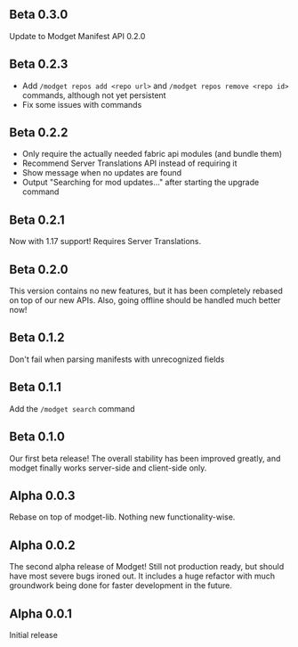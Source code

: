 ## Beta 0.3.0
Update to Modget Manifest API 0.2.0

## Beta 0.2.3
- Add `/modget repos add <repo url>` and `/modget repos remove <repo id>` commands, although not yet persistent
- Fix some issues with commands

## Beta 0.2.2
- Only require the actually needed fabric api modules (and bundle them)
- Recommend Server Translations API instead of requiring it
- Show message when no updates are found
- Output "Searching for mod updates..." after starting the upgrade command

## Beta 0.2.1
Now with 1.17 support! Requires Server Translations.

## Beta 0.2.0
This version contains no new features, but it has been completely rebased on top of our new APIs. Also, going offline should be handled much better now!

## Beta 0.1.2
Don't fail when parsing manifests with unrecognized fields

## Beta 0.1.1
Add the `/modget search` command

## Beta 0.1.0
Our first beta release! The overall stability has been improved greatly, and modget finally works server-side and client-side only.

## Alpha 0.0.3
Rebase on top of modget-lib. Nothing new functionality-wise.

## Alpha 0.0.2
The second alpha release of Modget! Still not production ready, but should have most severe bugs ironed out. It includes a huge refactor with much groundwork being done for faster development in the future.

## Alpha 0.0.1
Initial release

